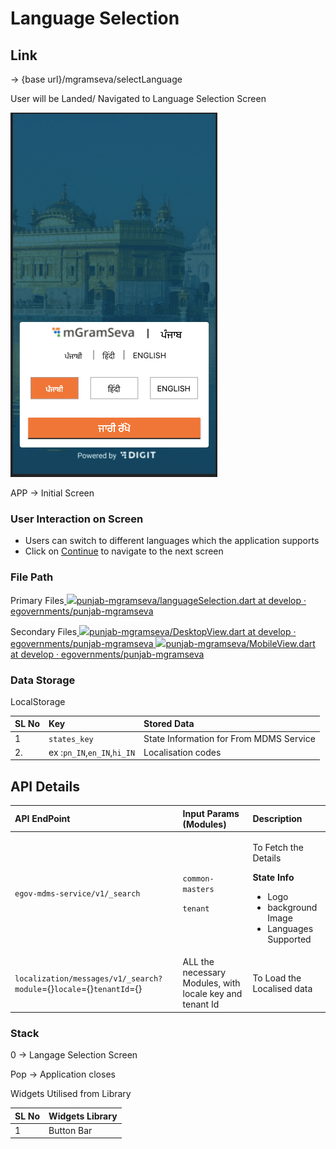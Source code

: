 # Language Selection

## **Link**

→ {base url}/mgramseva/selectLanguage

User will be Landed/ Navigated to Language Selection Screen

![](../../../../.gitbook/assets/image%20%2878%29.png)

APP → Initial Screen

### **User Interaction on Screen**

* Users can switch to different languages which the application supports
* Click on [Continue](https://digit-discuss.atlassian.net/wiki/spaces/DD/pages/1922269219) to navigate to the next screen

### **File Path**

Primary Files[ ![](https://github.com/fluidicon.png)punjab-mgramseva/languageSelection.dart at develop · egovernments/punjab-mgramseva](https://github.com/egovernments/punjab-mgramseva/blob/develop/frontend/mgramseva/lib/screeens/SelectLanguage/languageSelection.dart)

Secondary Files[ ![](https://github.com/fluidicon.png)punjab-mgramseva/DesktopView.dart at develop · egovernments/punjab-mgramseva](https://github.com/egovernments/punjab-mgramseva/blob/develop/frontend/mgramseva/lib/screeens/SelectLanguage/DesktopView.dart)[ ![](https://github.com/fluidicon.png)punjab-mgramseva/MobileView.dart at develop · egovernments/punjab-mgramseva](https://github.com/egovernments/punjab-mgramseva/blob/develop/frontend/mgramseva/lib/screeens/SelectLanguage/MobileView.dart)

### **Data Storage** 

LocalStorage

| **SL No** | **Key** | **Stored Data** |
| :--- | :--- | :--- |
| 1 | `states_key` | State Information for From MDMS Service |
| 2. | ex :`pn_IN`,`en_IN`,`hi_IN` | Localisation codes |

## **API Details**

<table>
  <thead>
    <tr>
      <th style="text-align:left"><b>API EndPoint</b>
      </th>
      <th style="text-align:left"><b>Input Params (Modules)</b>
      </th>
      <th style="text-align:left"><b>Description</b>
      </th>
    </tr>
  </thead>
  <tbody>
    <tr>
      <td style="text-align:left"><code>egov-mdms-service/v1/_search</code>
      </td>
      <td style="text-align:left">
        <p><code>common-masters</code>
        </p>
        <p><code>tenant</code>
        </p>
      </td>
      <td style="text-align:left">
        <p>To Fetch the Details</p>
        <p><b>State Info</b>
        </p>
        <ul>
          <li>Logo</li>
          <li>background Image</li>
          <li>Languages Supported</li>
        </ul>
      </td>
    </tr>
    <tr>
      <td style="text-align:left"><code>localization/messages/v1/_search?module</code>={}<code>locale</code>={}<code>tenantId</code>={}</td>
      <td
      style="text-align:left">ALL the necessary Modules, with locale key and tenant Id</td>
        <td style="text-align:left">To Load the Localised data</td>
    </tr>
  </tbody>
</table>

### **Stack**

0 → Langage Selection Screen

Pop → Application closes

Widgets Utilised from Library

| **SL No** | **Widgets Library** |
| :--- | :--- |
| 1 | Button Bar |

